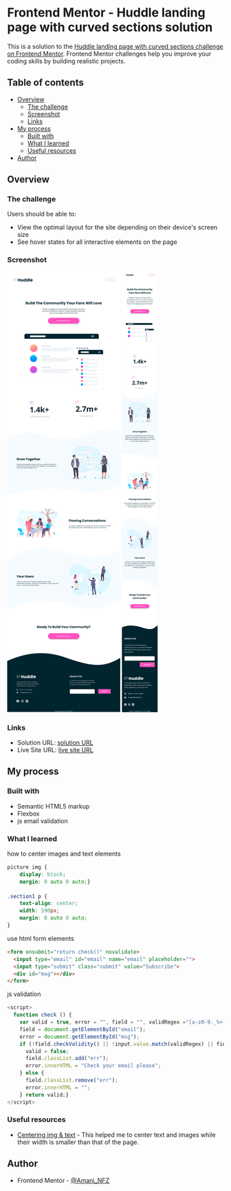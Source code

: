 # Frontend Mentor - Huddle landing page with curved sections solution

This is a solution to the [Huddle landing page with curved sections challenge on Frontend Mentor](https://www.frontendmentor.io/challenges/huddle-landing-page-with-curved-sections-5ca5ecd01e82137ec91a50f2). Frontend Mentor challenges help you improve your coding skills by building realistic projects. 

## Table of contents

- [Overview](#overview)
  - [The challenge](#the-challenge)
  - [Screenshot](#screenshot)
  - [Links](#links)
- [My process](#my-process)
  - [Built with](#built-with)
  - [What I learned](#what-i-learned)
  - [Useful resources](#useful-resources)
- [Author](#author)

## Overview

### The challenge

Users should be able to:

- View the optimal layout for the site depending on their device's screen size
- See hover states for all interactive elements on the page

### Screenshot

![desktop design](screenshot_desktop.png)
![mobile design](screenshot_mobile.png)


### Links

- Solution URL: [solution URL](https://your-solution-url.com)
- Live Site URL: [live site URL](https://your-live-site-url.com)

## My process

### Built with

- Semantic HTML5 markup
- Flexbox
- js email validation

### What I learned

how to center images and text elements 

```css
picture img {
    display: block;
    margin: 0 auto 0 auto;}

.section1 p {
    text-align: center;
    width: 590px;
    margin: 0 auto 0 auto;
}
```

use html form elements
```html
<form onsubmit="return check()" novalidate>
  <input type="email" id="email" name="email" placeholder="">
  <input type="submit" class="submit" value="Subscribe">
  <div id="msg"></div>
</form>
```

js validation
```js
<script>
  function check () {
    var valid = true, error = "", field = "", validRegex ="[a-z0-9._%+-]+@[a-z0-9.-]+\.[a-z]{2,4}$";
    field = document.getElementById("email");
    error = document.getElementById("msg");
    if (!field.checkValidity() || !input.value.match(validRegex) || field.value == "") {
      valid = false;
      field.classList.add("err");
      error.innerHTML = "Check your email please";
    } else {
      field.classList.remove("err");
      error.innerHTML = "";
    } return valid;}
</script>
```


### Useful resources

- [Centering img & text](https://www.w3.org/Style/Examples/007/center.en.html#block) - This helped me to center text and images while their width is smaller than that of the page.


## Author

- Frontend Mentor - [@Amani_NFZ](https://www.frontendmentor.io/profile/nefzina)
